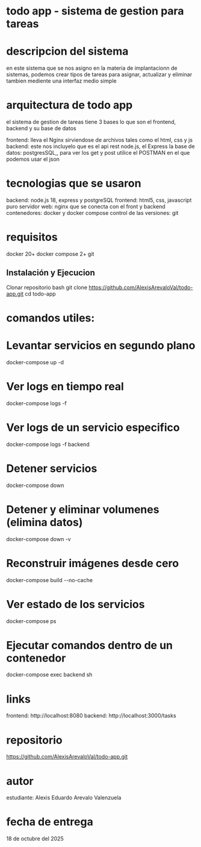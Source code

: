 # todo app - sistema de gestion para tareas

# descripcion del sistema
en este sistema que se nos asigno en la materia de implantacionn de sistemas, podemos crear tipos de tareas para asignar, actualizar y eliminar tambien mediente una interfaz medio simple

# arquitectura de todo app

el sistema de gestion de tareas tiene 3 bases lo que son el frontend, backend y su base de datos

frontend: lleva el Nginx sirviendose de archivos tales como el html, css y js
backend: este nos incluyelo que es el api rest node.js, el Express
la base de datos: postgresSQL,, para ver los get y post utilice el POSTMAN en el que podemos usar el json

# tecnologias que se usaron

backend: node.js 18, express y postgreSQL
frontend: html5, css, javascript puro
servidor web: nginx que se conecta con el front y backend
contenedores: docker y docker compose
control de las versiones: git

# requisitos

docker 20+
docker compose 2+
git

## Instalación y Ejecucion
Clonar repositorio
bash
git clone https://github.com/AlexisArevaloVal/todo-app.git
cd todo-app

# comandos utiles:
# Levantar servicios en segundo plano
docker-compose up -d

# Ver logs en tiempo real
docker-compose logs -f

# Ver logs de un servicio especifico
docker-compose logs -f backend

# Detener servicios
docker-compose down

# Detener y eliminar volumenes (elimina datos)
docker-compose down -v

# Reconstruir imágenes desde cero
docker-compose build --no-cache

# Ver estado de los servicios
docker-compose ps

# Ejecutar comandos dentro de un contenedor
docker-compose exec backend sh

# links

frontend: http://localhost:8080
backend: http://localhost:3000/tasks

# repositorio

https://github.com/AlexisArevaloVal/todo-app.git

# autor
estudiante: Alexis Eduardo Arevalo Valenzuela

# fecha de entrega

18 de octubre del 2025